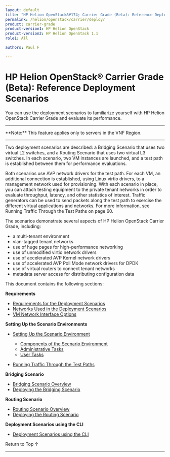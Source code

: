 ```yaml
---
layout: default
title: "HP Helion OpenStack&#174; Carrier Grade (Beta): Reference Deployment Scenarios"
permalink: /helion/openstack/carrier/deploy/
product: carrier-grade
product-version1: HP Helion OpenStack
product-version2: HP Helion OpenStack 1.1
role1: All

authors: Paul F

---
```

<!--UNDER REVISION-->

<script>

function PageRefresh {
onLoad="window.refresh"
}

PageRefresh();

</script>

<!-- <p style="font-size: small;"> <a href="/helion/openstack/1.1/3rd-party-license-agreements/">&#9664; PREV</a> | <a href="/helion/openstack/1.1/">&#9650; UP</a> | NEXT &#9654; </p> -->

# HP Helion OpenStack&#174; Carrier Grade (Beta): Reference Deployment Scenarios

You can use the deployment scenarios to familiarize yourself with HP Helion OpenStack Carrier Grade and evaluate its performance.

<hr>
**Note:** This feature applies only to servers in the VNF Region.
<hr>

Two deployment scenarios are described: a Bridging Scenario that uses two virtual L2 switches, and a Routing Scenario that uses two virtual L3 switches. In each scenario, two VM instances are launched, and a test path is established between them for performance evaluations.

Both scenarios use AVP network drivers for the test path. For each VM, an additional connection is established, using Linux virtio drivers, to a management network used for provisioning.
With each scenario in place, you can attach testing equipment to the private tenant networks in order to evaluate throughput, latency, and other statistics of interest. Traffic generators can be used to send packets along the test path to exercise the different virtual applications and networks. For more information, see Running Traffic Through the Test Paths on page 60.

The scenarios demonstrate several aspects of HP Helion OpenStack Carrier Grade, including:

* a multi-tenant environment
* vlan-tagged tenant networks
* use of huge pages for high-performance networking
* use of unmodified virtio network drivers
* use of accelerated AVP Kernel network drivers
* use of accelerated AVP Poll Mode network drivers for DPDK
* use of virtual routers to connect tenant networks
* metadata server access for distributing configuration data

This document contains the following sections:

**Requirements**

* [Requirements for the Deployment Scenarios](/helion/openstack/carrier/deploy/requirements/)
* [Networks Used in the Deployment Scenarios](/helion/openstack/carrier/deploy/networks/)
* [VM Network Interface Options](/helion/openstack/carrier/deploy/interface/)

**Setting Up the Scenario Environments**

* [Setting Up the Scenario Environment](/helion/openstack/carrier/deploy/setting/)
	* [Components of the Scenario Environment](/helion/openstack/carrier/deploy/setting/components/)
	* [Administrative Tasks](/helion/openstack/carrier/deploy/setting/admin/)
	* [User Tasks](/helion/openstack/carrier/deploy/setting/user/)

* [Running Traffic Through the Test Paths](/helion/openstack/carrier/deploy/running-traffic/)

**Bridging Scenario**

* [Bridging Scenario Overview](/helion/openstack/carrier/deploy/bridging/overview/)
* [Deploying the Bridging Scenario](/helion/openstack/carrier/deploy/bridging/deploy/)

**Routing Scenario**

* [Routing Scenario Overview](/helion/openstack/carrier/deploy/routing/overview/)
* [Deploying the Routing Scenario](/helion/openstack/carrier/deploy/routing/deploy/)

**Deployment Scenarios using the CLI**

* [Deployment Scenarios using the CLI](/helion/openstack/carrier/deploy/cli/)

<a href="#top" style="padding:14px 0px 14px 0px; text-decoration: none;"> Return to Top &#8593; </a>
 
----
